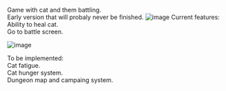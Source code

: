 Game with cat and them battling. <br /> Early version that will probaly never be finished.
![image](https://github.com/Co0lDoge/catgion_crawler/assets/89445763/e95636ba-af13-4837-84a2-aebe0abc1c4a)
Current features: <br />
  Ability to heal cat. <br />
  Go to battle screen. <br />
  
![image](https://github.com/Co0lDoge/catgion_crawler/assets/89445763/9ebca167-5d4a-410d-9810-0ffa2f9beb93)

To be implemented: <br />
  Cat fatigue. <br />
  Cat hunger system. <br />
  Dungeon map and campaing system. <br />
  
